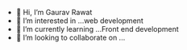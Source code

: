 - 👋 Hi, I’m Gaurav Rawat 
- 👀 I’m interested in ...web development
- 🌱 I’m currently learning ...Front end development
- 💞️ I’m looking to collaborate on ...

<!---
Gauravrawat08/Gauravrawat08 is a ✨ special ✨ repository because its `README.md` (this file) appears on your GitHub profile.
You can click the Preview link to take a look at your changes.
--->
